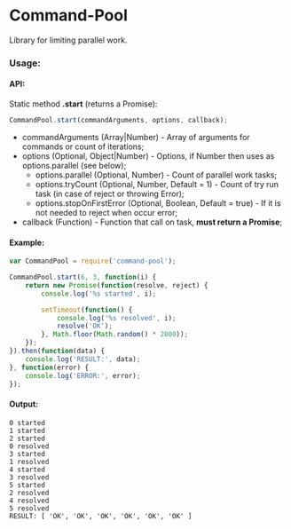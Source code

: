 # Command-Pool

Library for limiting parallel work.

### Usage:

#### API:

Static method **.start** (returns a Promise):

````javascript
CommandPool.start(commandArguments, options, callback);
````

* commandArguments (Array|Number) - Array of arguments for commands or count of iterations;
* options (Optional, Object|Number) - Options, if Number then uses as options.parallel (see below);
    * options.parallel (Optional, Number) - Count of parallel work tasks;
    * options.tryCount (Optional, Number, Default = 1) - Count of try run task (in case of reject or throwing Error);
    * options.stopOnFirstError (Optional, Boolean, Default = true) - If it is not needed to reject when occur error;
* callback (Function) - Function that call on task, **must return a Promise**;

#### Example:
````javascript
var CommandPool = require('command-pool');

CommandPool.start(6, 3, function(i) {
    return new Promise(function(resolve, reject) {
        console.log('%s started', i);

        setTimeout(function() {
            console.log('%s resolved', i);
            resolve('OK');
        }, Math.floor(Math.random() * 2000));
    });
}).then(function(data) {
    console.log('RESULT:', data);
}, function(error) {
    console.log('ERROR:', error);
});
````

#### Output:
````
0 started
1 started
2 started
0 resolved
3 started
1 resolved
4 started
3 resolved
5 started
2 resolved
4 resolved
5 resolved
RESULT: [ 'OK', 'OK', 'OK', 'OK', 'OK', 'OK' ]
````

